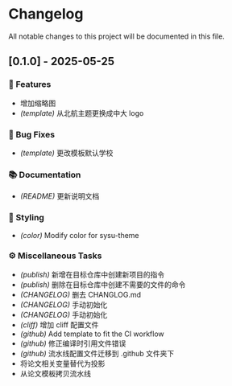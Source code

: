 # Changelog

All notable changes to this project will be documented in this file.

## [0.1.0] - 2025-05-25

### 🚀 Features

- 增加缩略图
- *(template)* 从北航主题更换成中大 logo

### 🐛 Bug Fixes

- *(template)* 更改模板默认学校

### 📚 Documentation

- *(README)* 更新说明文档

### 🎨 Styling

- *(color)* Modify color for sysu-theme

### ⚙️ Miscellaneous Tasks

- *(publish)* 新增在目标仓库中创建新项目的指令
- *(publish)* 删除在目标仓库中创建不需要的文件的命令
- *(CHANGELOG)* 删去 CHANGLOG.md
- *(CHANGELOG)* 手动初始化
- *(CHANGELOG)* 手动初始化
- *(cliff)* 增加 cliff 配置文件
- *(github)* Add template to fit the CI workflow
- *(github)* 修正编译时引用文件错误
- *(github)* 流水线配置文件迁移到 .github 文件夹下
- 将论文相关变量替代为投影
- 从论文模板拷贝流水线
